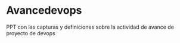 # Avancedevops
PPT con las capturas y definiciones sobre la actividad de avance de proyecto de devops
